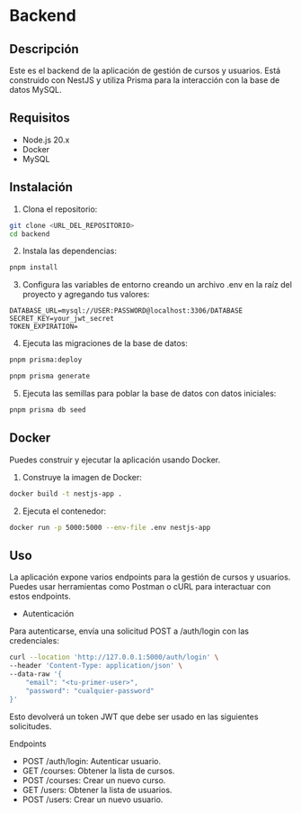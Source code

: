 # Backend

## Descripción

Este es el backend de la aplicación de gestión de cursos y usuarios. Está construido con NestJS y utiliza Prisma para la interacción con la base de datos MySQL.

## Requisitos

- Node.js 20.x
- Docker
- MySQL

## Instalación

1. Clona el repositorio:

```sh
git clone <URL_DEL_REPOSITORIO>
cd backend
```

2. Instala las dependencias:

```sh
pnpm install
```

3. Configura las variables de entorno creando un archivo .env en la raíz del proyecto y agregando tus valores:

```env
DATABASE_URL=mysql://USER:PASSWORD@localhost:3306/DATABASE
SECRET_KEY=your_jwt_secret
TOKEN_EXPIRATION=
```

4. Ejecuta las migraciones de la base de datos:

```sh
pnpm prisma:deploy
```

```sh
pnpm prisma generate
```

5. Ejecuta las semillas para poblar la base de datos con datos iniciales:

```sh
pnpm prisma db seed
```

## Docker

Puedes construir y ejecutar la aplicación usando Docker.

1. Construye la imagen de Docker:

```sh
docker build -t nestjs-app .
```

2. Ejecuta el contenedor:

```sh
docker run -p 5000:5000 --env-file .env nestjs-app

```

## Uso

La aplicación expone varios endpoints para la gestión de cursos y usuarios. Puedes usar herramientas como Postman o cURL para interactuar con estos endpoints.

- Autenticación

Para autenticarse, envía una solicitud POST a /auth/login con las credenciales:

```sh
curl --location 'http://127.0.0.1:5000/auth/login' \
--header 'Content-Type: application/json' \
--data-raw '{
    "email": "<tu-primer-user>",
    "password": "cualquier-password"
}'
```

Esto devolverá un token JWT que debe ser usado en las siguientes solicitudes.

Endpoints

- POST /auth/login: Autenticar usuario.
- GET /courses: Obtener la lista de cursos.
- POST /courses: Crear un nuevo curso.
- GET /users: Obtener la lista de usuarios.
- POST /users: Crear un nuevo usuario.
